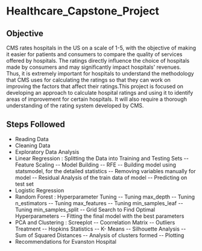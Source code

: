 # Healthcare_Capstone_Project
## Objective
CMS rates hospitals in the US on a scale of 1-5, with the objective of making it easier for patients and consumers to compare the quality of services offered by hospitals.
The ratings directly influence the choice of hospitals made by consumers and may significantly impact hospitals' revenues. Thus, it is extremely important for hospitals to understand the methodology that CMS uses for calculating the ratings so that they can work on improving the factors that affect their ratings.This project is focused on developing an approach to calculate hospital ratings and using it to identify areas of improvement for certain hospitals. It will also require a thorough understanding of the rating system developed by CMS.
## Steps Followed
- Reading Data
- Cleaning Data
- Exploratory Data Analysis
- Linear Regression
: Splitting the Data into Training and Testing Sets
-- Feature Scaling
-- Model Building
-- RFE
-- Building model using statsmodel, for the detailed statistics
-- Removing variables manually for model
-- Residual Analysis of the train data of model
-- Predicting on test set
- Logistic Regression
- Random Forest
: Hyperparameter Tuning
-- Tuning max_depth
-- Tuning n_estimators
-- Tuning max_features
-- Tuning min_samples_leaf
-- Tuning min_samples_split
-- Grid Search to Find Optimal Hyperparameters
-- Fitting the final model with the best parameters
- PCA and Clustering
: Screeplot
-- Coorrelation Matrix
-- Outliers Treatment
-- Hopkins Statistics
-- K- Means
-- Silhouette Analysis
-- Sum of Squared Distances
-- Analysis of clusters formed
-- Plotting
- Recommendations for Evanston Hospital

